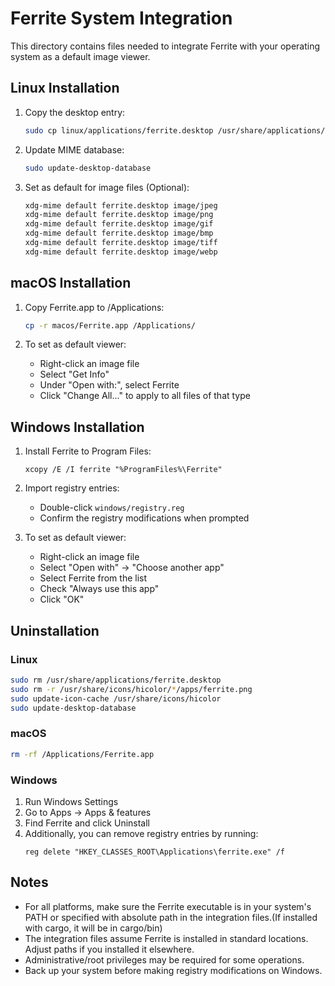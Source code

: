 # Ferrite System Integration

This directory contains files needed to integrate Ferrite with your operating system as a default image viewer.

## Linux Installation

1. Copy the desktop entry:
   ```bash
   sudo cp linux/applications/ferrite.desktop /usr/share/applications/
   ```

2. Update MIME database:
   ```bash
   sudo update-desktop-database
   ```

3. Set as default for image files (Optional):
   ```bash
   xdg-mime default ferrite.desktop image/jpeg
   xdg-mime default ferrite.desktop image/png
   xdg-mime default ferrite.desktop image/gif
   xdg-mime default ferrite.desktop image/bmp
   xdg-mime default ferrite.desktop image/tiff
   xdg-mime default ferrite.desktop image/webp
   ```

## macOS Installation

1. Copy Ferrite.app to /Applications:
   ```bash
   cp -r macos/Ferrite.app /Applications/
   ```

2. To set as default viewer:
   - Right-click an image file
   - Select "Get Info"
   - Under "Open with:", select Ferrite
   - Click "Change All..." to apply to all files of that type

## Windows Installation

1. Install Ferrite to Program Files:
   ```batch
   xcopy /E /I ferrite "%ProgramFiles%\Ferrite"
   ```

2. Import registry entries:
   - Double-click `windows/registry.reg`
   - Confirm the registry modifications when prompted

3. To set as default viewer:
   - Right-click an image file
   - Select "Open with" → "Choose another app"
   - Select Ferrite from the list
   - Check "Always use this app"
   - Click "OK"

## Uninstallation

### Linux
```bash
sudo rm /usr/share/applications/ferrite.desktop
sudo rm -r /usr/share/icons/hicolor/*/apps/ferrite.png
sudo update-icon-cache /usr/share/icons/hicolor
sudo update-desktop-database
```

### macOS
```bash
rm -rf /Applications/Ferrite.app
```

### Windows
1. Run Windows Settings
2. Go to Apps → Apps & features
3. Find Ferrite and click Uninstall
4. Additionally, you can remove registry entries by running:
   ```batch
   reg delete "HKEY_CLASSES_ROOT\Applications\ferrite.exe" /f
   ```

## Notes

- For all platforms, make sure the Ferrite executable is in your system's PATH or specified with absolute path in the integration files.(If installed with cargo, it will be in cargo/bin)
- The integration files assume Ferrite is installed in standard locations. Adjust paths if you installed it elsewhere.
- Administrative/root privileges may be required for some operations.
- Back up your system before making registry modifications on Windows.